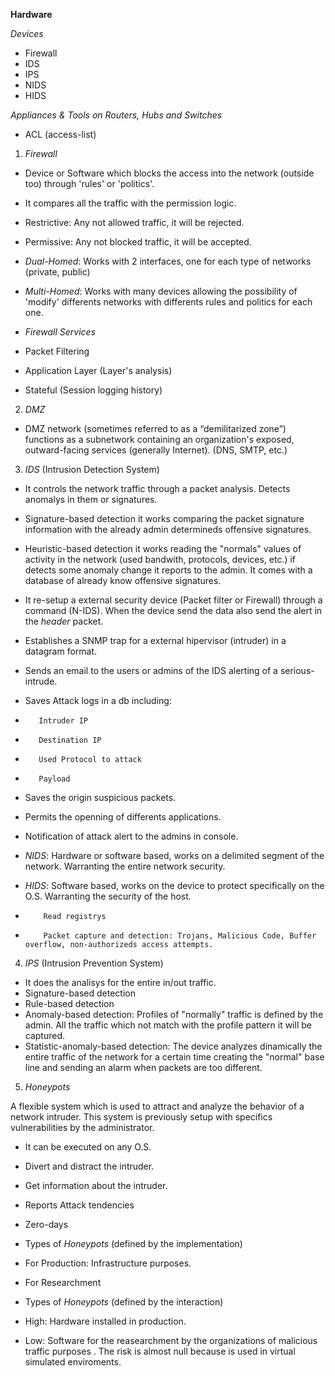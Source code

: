 **Hardware**

*Devices*
- Firewall
- IDS
- IPS 
- NIDS
- HIDS

*Appliances & Tools on Routers, Hubs and Switches*
- ACL (access-list)



1.  *Firewall*
-    Device or Software which blocks the access into the network (outside too) through 'rules' or 'politics'. 
-    It compares all the traffic with the permission logic. 
-    Restrictive: Any not allowed traffic, it will be rejected.
-    Permissive: Any not blocked traffic, it will be accepted. 
-    *Dual-Homed*: Works with 2 interfaces, one for each type of networks (private, public)
-    *Multi-Homed*: Works with many devices allowing the possibility of 'modify' differents networks with differents rules and politics for each one.

-   *Firewall Services*
-    Packet Filtering
-    Application Layer (Layer's analysis)
-    Stateful (Session logging history)


2.  *DMZ* 
-    DMZ network (sometimes referred to as a “demilitarized zone”) functions as a subnetwork containing an organization's exposed, outward-facing services (generally Internet). (DNS, SMTP, etc.)


3. *IDS* (Intrusion Detection System)
-    It controls the network traffic through a packet analysis. Detects anomalys in them or signatures. 

-    Signature-based detection it works comparing the packet signature information with the already admin determineds offensive signatures.
-    Heuristic-based detection it works reading the "normals" values of activity in the network (used bandwith, protocols, devices, etc.) if detects some anomaly change it reports to the admin. It comes with a database of already know offensive signatures.


-    It re-setup a external security device (Packet filter or Firewall) through a command (N-IDS). When the device send the data also send the alert in the *header* packet. 

-    Establishes a SNMP trap for a external hipervisor (intruder) in a datagram format. 

-    Sends an email to the users or admins of the IDS alerting of a serious-intrude. 

-    Saves Attack logs in a db including:
-        Intruder IP
-        Destination IP
-        Used Protocol to attack
-        Payload

-    Saves the origin suspicious packets. 

-    Permits the openning of differents applications.

-    Notification of attack alert to the admins in console.


- *NIDS*: Hardware or software based, works on a delimited segment of the network. Warranting the entire network security.
- *HIDS*: Software based, works on the device to protect specifically on the O.S. Warranting the security of the host. 
-         Read registrys
-         Packet capture and detection: Trojans, Malicious Code, Buffer overflow, non-authorizeds access attempts. 


4. *IPS* (Intrusion Prevention System)

- It does the analisys for the entire in/out traffic. 
- Signature-based detection
- Rule-based detection 
- Anomaly-based detection: Profiles of "normally" traffic is defined by the admin. All the traffic which not match with the profile pattern it will be captured. 
-    Statistic-anomaly-based detection: The device analyzes dinamically the entire traffic of the network for a certain time creating the "normal" base line and sending an alarm when packets are too different. 


5. *Honeypots* 

A flexible system which is used to attract and analyze the behavior of a network intruder. This system is previously setup with specifics vulnerabilities by the administrator.  

- It can be executed on any O.S. 
- Divert and distract the intruder. 
- Get information about the intruder. 
- Reports Attack tendencies
- Zero-days

-    Types of *Honeypots* (defined by the implementation)
-    For Production: Infrastructure purposes. 
-    For Researchment

-    Types of *Honeypots* (defined by the interaction)
-    High: Hardware installed in production. 
-    Low: Software for the reasearchment by the organizations of malicious traffic purposes . The risk is almost null because is used in virtual simulated enviroments. 
